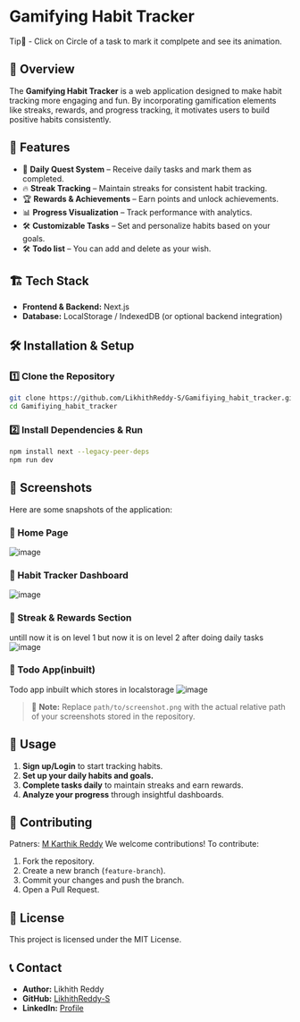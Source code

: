 # Gamifying Habit Tracker
Tip💫 - Click on Circle of a task to mark it complpete and see its animation.
## 🚀 Overview
The **Gamifying Habit Tracker** is a web application designed to make habit tracking more engaging and fun. By incorporating gamification elements like streaks, rewards, and progress tracking, it motivates users to build positive habits consistently.

## 🎯 Features
- 📅 **Daily Quest System** – Receive daily tasks and mark them as completed.
- 🔥 **Streak Tracking** – Maintain streaks for consistent habit tracking.
- 🏆 **Rewards & Achievements** – Earn points and unlock achievements.
- 📊 **Progress Visualization** – Track performance with analytics.
- 🛠 **Customizable Tasks** – Set and personalize habits based on your goals.
- 🛠 **Todo list** – You can add and delete as your wish.

## 🏗️ Tech Stack
- **Frontend & Backend:** Next.js
- **Database:** LocalStorage / IndexedDB (or optional backend integration)

## 🛠️ Installation & Setup
### 1️⃣ Clone the Repository
```bash
git clone https://github.com/LikhithReddy-S/Gamifiying_habit_tracker.git
cd Gamifiying_habit_tracker
```

### 2️⃣ Install Dependencies & Run
```bash
npm install next --legacy-peer-deps
npm run dev
```

## 📸 Screenshots
Here are some snapshots of the application:

### 📌 Home Page
![image](https://github.com/user-attachments/assets/b9d1cb23-1eb8-42e6-899a-e7ed9a49df1e)

### 📌 Habit Tracker Dashboard
![image](https://github.com/user-attachments/assets/a9868019-6569-4a26-8ae8-c63b729d7188)

### 📌 Streak & Rewards Section
untill now it is on level 1 but now it is on level 2 after doing daily tasks
![image](https://github.com/user-attachments/assets/c7266ed2-8af1-41ac-8320-fd2810d2fccb)

### 📌 Todo App(inbuilt)
Todo app inbuilt which stores in localstorage
![image](https://github.com/user-attachments/assets/88a3968f-223e-4d07-b880-131f9c554c68)



> 📌 **Note:** Replace `path/to/screenshot.png` with the actual relative path of your screenshots stored in the repository.

## 🚀 Usage
1. **Sign up/Login** to start tracking habits.
2. **Set up your daily habits and goals.**
3. **Complete tasks daily** to maintain streaks and earn rewards.
4. **Analyze your progress** through insightful dashboards.

## 🤝 Contributing
Patners:
        [M Karthik Reddy](https://github.com/KarthikMallareddy)
We welcome contributions! To contribute:
1. Fork the repository.
2. Create a new branch (`feature-branch`).
3. Commit your changes and push the branch.
4. Open a Pull Request.

## 📜 License
This project is licensed under the MIT License.

## 📞 Contact
- **Author:** Likhith Reddy  
- **GitHub:** [LikhithReddy-S](https://github.com/LikhithReddy-S)  
- **LinkedIn:** [Profile](https://www.linkedin.com/in/likhithreddys/)

